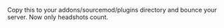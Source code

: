 Copy this to your addons/sourcemod/plugins directory and bounce your server. Now only headshots count.
